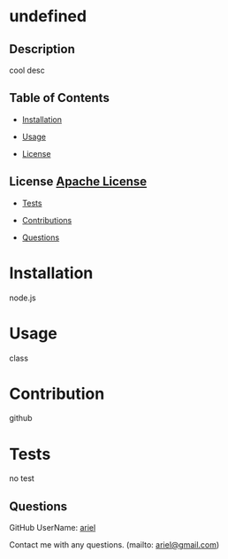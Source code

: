 
# undefined

## Description
cool desc

## Table of Contents
- [Installation](#installation)

- [Usage](#usage)

- [License](#license)

## License [Apache License](https://opensource.org/licenses/Apache-2.0) 

- [Tests](#tests)

- [Contributions](#contribution)

- [Questions](#questions)
      
# Installation
node.js

# Usage
class

# Contribution
github

# Tests
no test

## Questions
GitHub UserName: [ariel](www.github.com/ariel)

Contact me with any questions.
(mailto: ariel@gmail.com)
